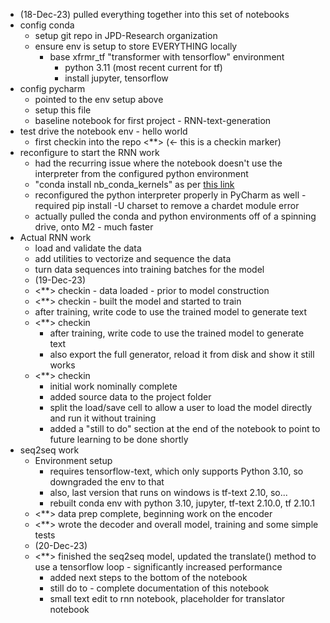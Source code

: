 - (18-Dec-23) pulled everything together into this set of notebooks
- config conda
  - setup git repo in JPD-Research organization  
  - ensure env is setup to store EVERYTHING locally 
    - base xfrmr_tf "transformer with tensorflow" environment 
      - python 3.11 (most recent current for tf)
      - install jupyter, tensorflow 
- config pycharm
  - pointed to the env setup above 
  - setup this file
  - baseline notebook for first project - RNN-text-generation
- test drive the notebook env - hello world
  - first checkin into the repo <**> (<- this is a checkin marker)
- reconfigure to start the RNN work
  - had the recurring issue where the notebook doesn't use the interpreter from the configured python environment
  - "conda install nb_conda_kernels" as per [this link](https://stackoverflow.com/questions/39604271/conda-environments-not-showing-up-in-jupyter-notebook)
  - reconfigured the python interpreter properly in PyCharm as well - required pip install -U charset to remove a chardet module error
  - actually pulled the conda and python environments off of a spinning drive, onto M2 - much faster
- Actual RNN work
  - load and validate the data
  - add utilities to vectorize and sequence the data
  - turn data sequences into training batches for the model
  - (19-Dec-23)
  - <**> checkin - data loaded - prior to model construction 
  - <**> checkin - built the model and started to train
  - after training, write code to use the trained model to generate text
  - <**> checkin 
    - after training, write code to use the trained model to generate text
    - also export the full generator, reload it from disk and show it still works
  - <**> checkin
    - initial work nominally complete
    - added source data to the project folder
    - split the load/save cell to allow a user to load the model directly and run it without training
    - added a "still to do" section at the end of the notebook to point to future learning to be done shortly
- seq2seq work
  - Environment setup
    - requires tensorflow-text, which only supports Python 3.10, so downgraded the env to that
    - also, last version that runs on windows is tf-text 2.10, so...
    - rebuilt conda env with python 3.10, jupyter, tf-text 2.10.0, tf 2.10.1 
  - <**> data prep complete, beginning work on the encoder
  - <**> wrote the decoder and overall model, training and some simple tests
  - (20-Dec-23)
  - <**> finished the seq2seq model, updated the translate() method to use a tensorflow loop - significantly increased performance
      - added next steps to the bottom of the notebook
      - still do to - complete documentation of this notebook
      - small text edit to rnn notebook, placeholder for translator notebook